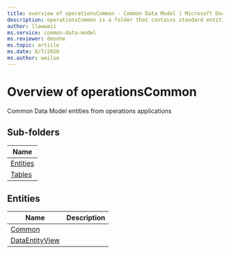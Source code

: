 ```yaml
---
title: overview of operationsCommon - Common Data Model | Microsoft Docs
description: operationsCommon is a folder that contains standard entities related to the Common Data Model.
author: llawwaii
ms.service: common-data-model
ms.reviewer: deonhe
ms.topic: article
ms.date: 8/7/2020
ms.author: weiluo
---
```


# Overview of operationsCommon

Common Data Model entities from operations applications  

## Sub-folders

|Name|
|---|
|[Entities](Entities/overview.md)|
|[Tables](Tables/overview.md)|




## Entities

|Name|Description|
|---|---|
|[Common](Common.md)||
|[DataEntityView](DataEntityView.md)||

